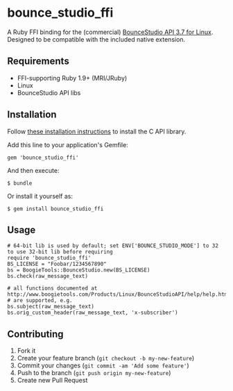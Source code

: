 # bounce\_studio\_ffi

A Ruby FFI binding for the (commercial) [BounceStudio API 3.7 for Linux](http://www.boogietools.com/Products/Linux/). Designed to be compatible with the included native extension.

## Requirements

* FFI-supporting Ruby 1.9+ (MRI/JRuby)
* Linux
* BounceStudio API libs

## Installation

Follow [these installation instructions](http://www.boogietools.com/Products/Linux/BounceStudioAPI/help/files/installation.html) to install the C API library.

Add this line to your application's Gemfile:

    gem 'bounce_studio_ffi'

And then execute:

    $ bundle

Or install it yourself as:

    $ gem install bounce_studio_ffi

## Usage

    # 64-bit lib is used by default; set ENV['BOUNCE_STUDIO_MODE'] to 32 to use 32-bit lib before requiring
    require 'bounce_studio_ffi'
    BS_LICENSE = "Foobar/1234567890"
    bs = BoogieTools::BounceStudio.new(BS_LICENSE)
    bs.check(raw_message_text)
    
    # all functions documented at http://www.boogietools.com/Products/Linux/BounceStudioAPI/help/help.html
    # are supported, e.g.
    bs.subject(raw_message_text)    
    bs.orig_custom_header(raw_message_text, 'x-subscriber')


## Contributing

1. Fork it
2. Create your feature branch (`git checkout -b my-new-feature`)
3. Commit your changes (`git commit -am 'Add some feature'`)
4. Push to the branch (`git push origin my-new-feature`)
5. Create new Pull Request

